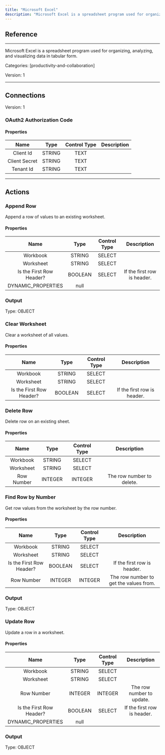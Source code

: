 ```yaml
---
title: "Microsoft Excel"
description: "Microsoft Excel is a spreadsheet program used for organizing, analyzing, and visualizing data in tabular form."
---
```

## Reference
<hr />

Microsoft Excel is a spreadsheet program used for organizing, analyzing, and visualizing data in tabular form.


Categories: [productivity-and-collaboration]


Version: 1

<hr />



## Connections

Version: 1


### OAuth2 Authorization Code

#### Properties

|      Name      |     Type     |     Control Type     |     Description     |
|:--------------:|:------------:|:--------------------:|:-------------------:|
| Client Id | STRING | TEXT  |  |
| Client Secret | STRING | TEXT  |  |
| Tenant Id | STRING | TEXT  |  |





<hr />





## Actions


### Append Row
Append a row of values to an existing worksheet.

#### Properties

|      Name      |     Type     |     Control Type     |     Description     |
|:--------------:|:------------:|:--------------------:|:-------------------:|
| Workbook | STRING | SELECT  |  |
| Worksheet | STRING | SELECT  |  |
| Is the First Row Header? | BOOLEAN | SELECT  |  If the first row is header.  |
| DYNAMIC_PROPERTIES | null  |


### Output



Type: OBJECT







### Clear Worksheet
Clear a worksheet of all values.

#### Properties

|      Name      |     Type     |     Control Type     |     Description     |
|:--------------:|:------------:|:--------------------:|:-------------------:|
| Workbook | STRING | SELECT  |  |
| Worksheet | STRING | SELECT  |  |
| Is the First Row Header? | BOOLEAN | SELECT  |  If the first row is header.  |




### Delete Row
Delete row on an existing sheet.

#### Properties

|      Name      |     Type     |     Control Type     |     Description     |
|:--------------:|:------------:|:--------------------:|:-------------------:|
| Workbook | STRING | SELECT  |  |
| Worksheet | STRING | SELECT  |  |
| Row Number | INTEGER | INTEGER  |  The row number to delete.  |




### Find Row by Number
Get row values from the worksheet by the row number.

#### Properties

|      Name      |     Type     |     Control Type     |     Description     |
|:--------------:|:------------:|:--------------------:|:-------------------:|
| Workbook | STRING | SELECT  |  |
| Worksheet | STRING | SELECT  |  |
| Is the First Row Header? | BOOLEAN | SELECT  |  If the first row is header.  |
| Row Number | INTEGER | INTEGER  |  The row number to get the values from.  |


### Output



Type: OBJECT







### Update Row
Update a row in a worksheet.

#### Properties

|      Name      |     Type     |     Control Type     |     Description     |
|:--------------:|:------------:|:--------------------:|:-------------------:|
| Workbook | STRING | SELECT  |  |
| Worksheet | STRING | SELECT  |  |
| Row Number | INTEGER | INTEGER  |  The row number to update.  |
| Is the First Row Header? | BOOLEAN | SELECT  |  If the first row is header.  |
| DYNAMIC_PROPERTIES | null  |


### Output



Type: OBJECT








